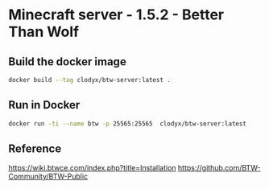 # Minecraft server - 1.5.2 - Better Than Wolf

## Build the docker image

```sh
docker build --tag clodyx/btw-server:latest .
```

## Run in Docker

```sh
docker run -ti --name btw -p 25565:25565  clodyx/btw-server:latest
```

## Reference

<https://wiki.btwce.com/index.php?title=Installation>
<https://github.com/BTW-Community/BTW-Public>
